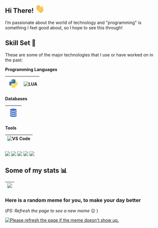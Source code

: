 ## Hi There! <img  src="https://raw.githubusercontent.com/ABSphreak/ABSphreak/master/gifs/Hi.gif" width="30px">
I’m passionate about the world of technology and "programming" is something I feel good about, so I hope to see this through!

  
  ## Skill Set :muscle:

These are some of the major technologies that I use or have worked on in the past:

  
**Programming Languages**

<img title="Python" alt="Python" width="40px" src="https://raw.githubusercontent.com/github/explore/master/topics/python/python.png" />|<img alt="LUA" title="Lua" width="40px" src="https://cdn.discordapp.com/attachments/796770636663881758/882468313345687643/lua_1.png">
|--|--|
  
**Databases**

<img title="SQL" alt="SQL" width="40px" src="https://raw.githubusercontent.com/github/explore/master/topics/sql/sql.png">|
|--|
  
**Tools**

<img title="VS Code" alt="VS Code" width="40px" src="https://img.icons8.com/fluent/48/000000/visual-studio-code-2019.png">|
|--|
  
  ##
  
  <div> 
  <a href="https://www.youtube.com/channel/UCvTUsY6ELIhS6NqE63BnBng" target="_blank"><img src="https://img.shields.io/badge/YouTube-FF0000?style=for-the-badge&logo=youtube&logoColor=white" target="_blank"></a>
  <a href="https://instagram.com/mourato5369" target="_blank"><img src="https://img.shields.io/badge/-Instagram-%23E4405F?style=for-the-badge&logo=instagram&logoColor=white" target="_blank"></a>
 	<a href="https://www.twitch.tv/rafamour" target="_blank"><img src="https://img.shields.io/badge/Twitch-9146FF?style=for-the-badge&logo=twitch&logoColor=white" target="_blank"></a>
 <a href="https://discord.gg/tSwywEvrqT" target="_blank"><img src="https://img.shields.io/badge/Discord-7289DA?style=for-the-badge&logo=discord&logoColor=white" target="_blank"></a> 
  <a href = "mailto:contactorafamour@gmail.com"><img src="https://img.shields.io/badge/-Gmail-%23333?style=for-the-badge&logo=gmail&logoColor=white" target="_blank"></a>
 <div> 
    
   ##
 
## Some of my stats :bar_chart:

<img src="https://github-readme-stats.vercel.app/api?username=rafamour&show_icons=true&theme=great-gatsby&include_all_commits=true">|
|--|


     
### Here is a random meme for you, to make your day better
(*PS: Refresh the page to see a new meme* :wink: )

<a href="https://github.com/techytushar/random-memer"><img src='https://random-memer.herokuapp.com/' title="Meme" alt="Please refresh the page if the meme doesn't show up." height="400"></a>

